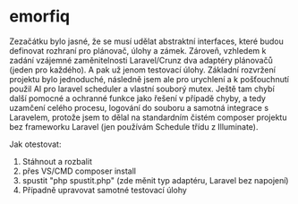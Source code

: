 # emorfiq

Zezačátku bylo jasné, že se musí udělat abstraktní interfaces, které budou definovat rozhraní pro plánovač, úlohy a zámek. Zároveň, vzhledem k zadání vzájemné zaměnitelnosti Laravel/Crunz dva adaptéry plánovačů (jeden pro každého). A pak už jenom testovací úlohy. Základní rozvržení projektu bylo jednoduché, následně jsem ale pro urychlení a k pošťouchnutí použil AI pro laravel scheduler a vlastní souborý mutex. Ještě tam chybí další pomocné a ochranné funkce jako řešení v případě chyby, a tedy uzamčení celého procesu, logování do souboru a samotná integrace s Laravelem, protože jsem to dělal na standardním čistém composer projektu bez frameworku Laravel (jen používám Schedule třídu z Illuminate).

Jak otestovat:
1) Stáhnout a rozbalit
2) přes VS/CMD composer install
3) spustit "php spustit.php" (zde měnit typ adaptéru, Laravel bez napojení)
4) Případně upravovat samotné testovací úlohy 
